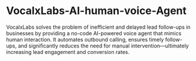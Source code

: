 # VocalxLabs-AI-human-voice-Agent
VocalxLabs solves the problem of inefficient and delayed lead follow-ups in businesses by providing a no-code AI-powered voice agent that mimics human interaction. It automates outbound calling, ensures timely follow-ups, and significantly reduces the need for manual intervention—ultimately increasing lead engagement and conversion rates.
